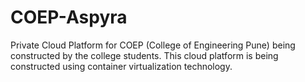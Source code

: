 # COEP-Aspyra
Private Cloud Platform for COEP (College of Engineering Pune) being constructed by the college students. This cloud platform is being constructed using container virtualization technology.
